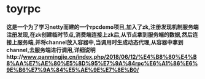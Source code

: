 # toyrpc

#### 这是一个为了学习netty而建的一个rpcdemo项目,加入了zk,注册发现机制服务端注册发现,在zk创建临时节点,消费端连接上zk后,从节点拿到服务端的数据,然后连接上服务端,并将channel放入容器中,当调用时生成动态代理,从容器中拿到channel,去服务端进行调用,详细说明http://www.panmingjie.cn/index.php/2018/06/12/%E4%B8%80%E4%B8%AA%E7%AE%80%E5%8D%95%E7%9A%84rpc%E6%A1%86%E6%9E%B6%E7%9A%84%E5%AE%9E%E7%8E%B0/
